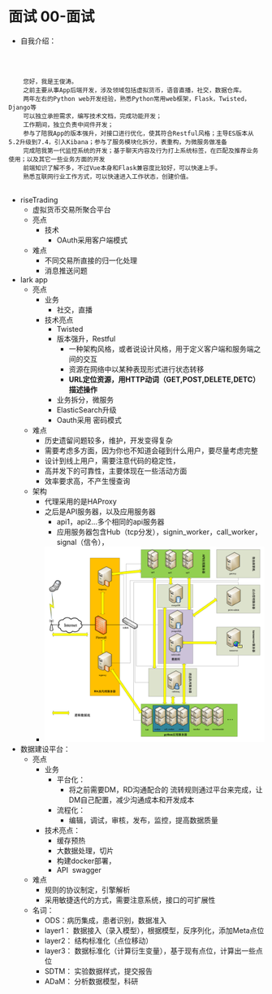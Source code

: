 # 面试 00-面试

* 自我介绍：

    

```

    您好，我是王俊涛。
    之前主要从事App后端开发，涉及领域包括虚拟货币，语音直播，社交，数据仓库。
    两年左右的Python web开发经验，熟悉Python常用web框架，Flask，Twisted，Django等
    可以独立承担需求，编写技术文档，完成功能开发；
    工作期间，独立负责中间件开发；
    参与了陪我App的版本强升，对接口进行优化，使其符合Restful风格；主导ES版本从5.2升级到7.4，引入Kibana；参与了服务模块化拆分，表重构，为微服务做准备
    完成陪我第一代监控系统的开发；基于聊天内容及行为打上系统标签，在匹配及推荐业务使用；以及其它一些业务方面的开发
    前端知识了解不多，不过Vue本身和Flask兼容度比较好，可以快速上手。
    熟悉互联网行业工作方式，可以快速进入工作状态，创建价值。
    
```

* riseTrading
    * 虚拟货币交易所聚合平台
    * 亮点
        * 技术
            * OAuth采用客户端模式
    * 难点
        * 不同交易所直接的归一化处理
        * 消息推送问题
* lark app
    * 亮点
        * 业务
            * 社交，直播
        * 技术亮点
            * Twisted
            * 版本强升，Restful
                * 一种架构风格，或者说设计风格，用于定义客户端和服务端之间的交互
                * 资源在网络中以某种表现形式进行状态转移
                * **URL定位资源，用HTTP动词（GET,POST,DELETE,DETC）描述操作**
            * 业务拆分，微服务
            * ElasticSearch升级
            * Oauth采用 密码模式
    * 难点
        * 历史遗留问题较多，维护，开发变得复杂
        * 需要考虑多方面，因为你也不知道会碰到什么用户，要尽量考虑完整
        * 设计到线上用户，需要注意代码的稳定性，
        * 高并发下的可靠性，主要体现在一些活动方面
        * 效率要求高，不产生慢查询
    * 架构
        * 代理采用的是HAProxy
        * 之后是API服务器，以及应用服务器
            * api1，api2...多个相同的api服务器
            * 应用服务器包含Hub（tcp分发），signin\_worker，call\_worker，signal（信令），
        * ![541672441090622dbb6fdf0f656822c7.png](image/541672441090622dbb6fdf0f656822c7.png)
* 数据建设平台：
    * 亮点
        * 业务
            * 平台化：
                * 将之前需要DM，RD沟通配合的 流转规则通过平台来完成，让DM自己配置，减少沟通成本和开发成本
            * 流程化：
                * 编辑，调试，审核，发布，监控，提高数据质量
        * 技术亮点：
            * 缓存预热
            * 大数据处理，切片
            * 构建docker部署，
            * API  swagger
    * 难点
        * 规则的协议制定，引擎解析
        * 采用敏捷迭代的方式，需要注意系统，接口的可扩展性
    * 名词：
        * ODS：病历集成，患者识别，数据准入
        * layer1： 数据接入（录入模型），根据模型，反序列化，添加Meta点位
        * layer2： 结构标准化（点位移动）
        * layer3： 数据标准化（计算衍生变量），基于现有点位，计算出一些点位
        * SDTM： 实验数据样式，提交报告
        * ADaM： 分析数据模型，科研
